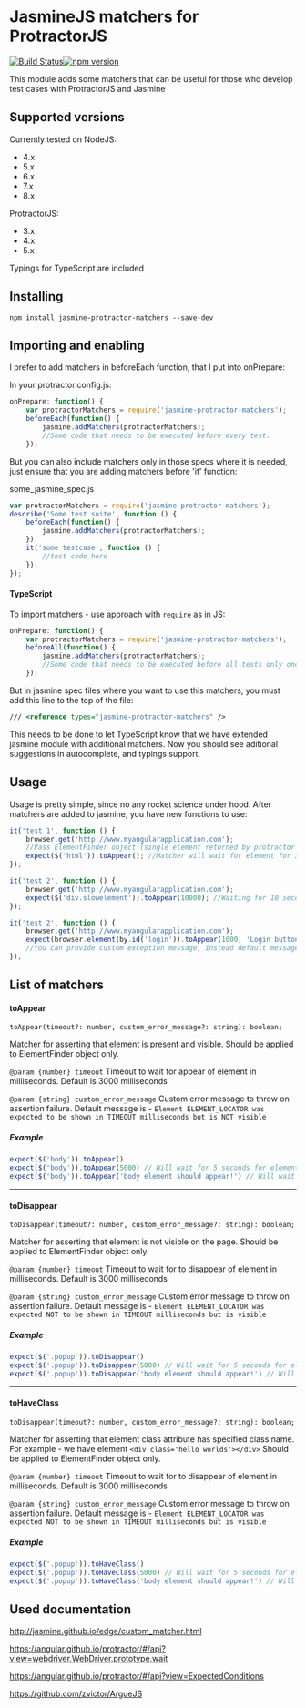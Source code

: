 JasmineJS matchers for ProtractorJS
===================================
[![Build Status](https://travis-ci.org/Xotabu4/jasmine-protractor-matchers.svg?branch=master)](https://travis-ci.org/Xotabu4/jasmine-protractor-matchers)[![npm version](https://badge.fury.io/js/jasmine-protractor-matchers.svg)](https://badge.fury.io/js/jasmine-protractor-matchers)


This module adds some matchers that can be useful for those who develop test cases with ProtractorJS and Jasmine

Supported versions
---------------------
Currently tested on 
NodeJS:
- 4.x
- 5.x
- 6.x
- 7.x
- 8.x

ProtractorJS:
- 3.x
- 4.x
- 5.x

Typings for TypeScript are included

Installing
---------------------

```
npm install jasmine-protractor-matchers --save-dev
```

Importing and enabling
---------------------
I prefer to add matchers in beforeEach function, that I put into onPrepare:

In your protractor.config.js:
```javascript
onPrepare: function() {
    var protractorMatchers = require('jasmine-protractor-matchers');
    beforeEach(function() {
        jasmine.addMatchers(protractorMatchers);
        //Some code that needs to be executed before every test.
    });
```

But you can also include matchers only in those specs where it is needed, just ensure that you are adding matchers before 'it' function: 

some_jasmine_spec.js
```javascript
var protractorMatchers = require('jasmine-protractor-matchers');
describe('Some test suite', function () {
    beforeEach(function() {
        jasmine.addMatchers(protractorMatchers);
    })
    it('some testcase', function () {
        //test code here
    });
});
```

#### TypeScript

To import matchers - use approach with `require` as in JS:
```typescript
onPrepare: function() {
    var protractorMatchers = require('jasmine-protractor-matchers');
    beforeAll(function() {
        jasmine.addMatchers(protractorMatchers);
        //Some code that needs to be executed before all tests only once.
    });
```

But in jasmine spec files where you want to use this matchers, you must add this line to the top of the file:
```xml
/// <reference types="jasmine-protractor-matchers" />
```

This needs to be done to let TypeScript know that we have extended jasmine module with additional matchers. Now you should see aditional suggestions in autocomplete, and typings support.


Usage
-----
Usage is pretty simple, since no any rocket science under hood. After matchers are added to jasmine, you have new functions to use:

```javascript
it('test 1', function () {
    browser.get('http://www.myangularapplication.com');
    //Pass ElementFinder object (single element returned by protractor after search) into expect function
    expect($('html')).toAppear(); //Matcher will wait for element for 3 seconds if no parameters provided.
});

it('test 2', function () {
    browser.get('http://www.myangularapplication.com');
    expect($('div.slowelement')).toAppear(10000); //Waiting for 10 seconds untill failing test.
});

it('test 2', function () {
    browser.get('http://www.myangularapplication.com');
    expect(browser.element(by.id('login')).toAppear(1000, 'Login button should be visible after page open'); 
    //You can provide custom exception message, instead default message.
});
```

List of matchers
----------------

#### toAppear
`toAppear(timeout?: number, custom_error_message?: string): boolean;`

Matcher for asserting that element is present and visible.
Should be applied to ElementFinder object only.
         
`@param {number} timeout` Timeout to wait for appear of element in milliseconds. Default is 3000 milliseconds

`@param {string} custom_error_message` Custom error message to throw on assertion failure. Default message is - `Element ELEMENT_LOCATOR was expected to be shown in TIMEOUT milliseconds but is NOT visible`
         
##### Example
```javascript
expect($('body')).toAppear()
expect($('body')).toAppear(5000) // Will wait for 5 seconds for element to be visible
expect($('body')).toAppear('body element should appear!') // Will wait for 3 seconds for element to be displayed, and throw your custom error message if not
```

------------------
#### toDisappear
`toDisappear(timeout?: number, custom_error_message?: string): boolean;`

Matcher for asserting that element is not visible on the page.
Should be applied to ElementFinder object only.
         
`@param {number} timeout` Timeout to wait for to disappear of element in milliseconds. Default is 3000 milliseconds

`@param {string} custom_error_message` Custom error message to throw on assertion failure. Default message is - `Element ELEMENT_LOCATOR was expected NOT to be shown in TIMEOUT milliseconds but is visible`
         
##### Example
```javascript
expect($('.popup')).toDisappear()
expect($('.popup')).toDisappear(5000) // Will wait for 5 seconds for element to be visible
expect($('.popup')).toDisappear('body element should appear!') // Will wait for 3 seconds for element to be displayed, and throw your custom error message if not
```


------------------
#### toHaveClass
`toDisappear(timeout?: number, custom_error_message?: string): boolean;`

Matcher for asserting that element class attribute has specified class name. For example - we have element `<div class='hello worlds'></div>`
Should be applied to ElementFinder object only.
         
`@param {number} timeout` Timeout to wait for to disappear of element in milliseconds. Default is 3000 milliseconds

`@param {string} custom_error_message` Custom error message to throw on assertion failure. Default message is - `Element ELEMENT_LOCATOR was expected NOT to be shown in TIMEOUT milliseconds but is visible`
         
##### Example
```javascript
expect($('.popup')).toHaveClass()
expect($('.popup')).toHaveClass(5000) // Will wait for 5 seconds for element to be visible
expect($('.popup')).toHaveClass('body element should appear!') // Will wait for 3 seconds for element to be displayed, and throw your custom error message if not
```

Used documentation
------------------
http://jasmine.github.io/edge/custom_matcher.html

https://angular.github.io/protractor/#/api?view=webdriver.WebDriver.prototype.wait

https://angular.github.io/protractor/#/api?view=ExpectedConditions

https://github.com/zvictor/ArgueJS